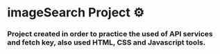 # imageSearch Project ⚙️

### Project created in order to practice the used of API services and fetch key, also used HTML, CSS and Javascript tools.
